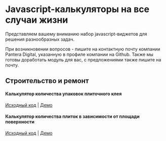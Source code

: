 # Javascript-калькуляторы на все случаи жизни

Представляем вашему вниманию набор javascript-виджетов для решения разнообразных задач.

При возникновении вопросов - пишите на контактную почту компании Pantera Digital, указанную в профиле компании на Github. Также мы готовы доработать модуль для вас, с предложениями также пишите на почту.

## Строительство и ремонт

#### Калькулятор количества упаковок плиточного клея
[Исходный код](https://github.com/pantera-digital/js-calculators/tree/master/building/calcTileGlue) | [Демо](https://pantera-digital.github.io/js-calculators/building/calcTileGlue/)

#### Калькулятор количества плиток в зависимости от площади поверхности
[Исходный код](https://github.com/pantera-digital/js-calculators/tree/master/building/calcTileCount) | [Демо](https://pantera-digital.github.io/js-calculators/building/calcTileCount/)
